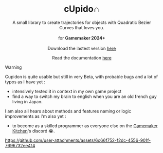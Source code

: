 <h1 align = "center"> cUpido∩ </h1>
<p align = "center">
<!--img src = "https://i.imgur.com/m255R2h.png" /> <br-->
A small library to create trajectories for objects with Quadratic Bezier Curves that loves you.<br><br>
  for <b>Gamemaker 2024+</b><br><br>
Download the lastest version <a href = "https://github.com/manukineko/Cupidon/releases">here</a>
</p>
<p align = "center">
Read the documentation <a href = "https://manukineko.github.io/Cupidon-docs">here</a>
</p>

> [!WARNING]
> Cupidon is quite usable but still in very Beta, with probable bugs and a lot of typos as I have yet :
> - intensively tested it in context in my own game project
> - find a way to switch my brain to english when you are an old french guy living in Japan.
>   
> I am also all hears about methods and features naming or logic improvements as I'm also yet :
> - to become as a skilled programmer as everyone else on the <a href = "https://discord.com/invite/RDYyRqBswD">Gamemaker Kitchen</a>'s discord 😭.

https://github.com/user-attachments/assets/6c66f752-f2dc-4556-901f-7696732ee414




